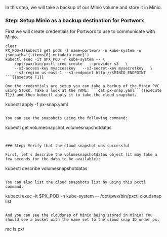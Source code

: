 In this step, we will take a backup of our Minio volume and store it in Minio.

### Step: Setup Minio as a backup destination for Portworx

First we will create credentials for Portworx to use to communicate with Minio.
```
clear
PX_POD=$(kubectl get pods -l name=portworx -n kube-system -o jsonpath='{.items[0].metadata.name}')
kubectl exec -it $PX_POD -n kube-system -- \
    /opt/pwx/bin/pxctl cred create   --provider s3   \
    --s3-access-key myaccesskey   --s3-secret-key mysecretkey   \
    --s3-region us-east-1 --s3-endpoint http://$MINIO_ENDPOINT
```{{execute T1}}

One the credentials are setup you can take a backup of the Minio PVC using STORK. Take a look at the YAML: ```cat px-snap.yaml```{{execute T1}} and then kubectl apply it to take the cloud snapshot.

```
kubectl apply -f px-snap.yaml
```{{execute T1}}

You can see the snapshots using the following command:
```
kubectl get volumesnapshot,volumesnapshotdatas
```{{execute T1}}


### Step: Verify that the cloud snapshot was successful

First, let's describe the volumesnapshotdatas object (it may take a few seconds for the data to be available):
```
kubectl describe volumesnapshotdatas
```{{execute T1}}

You can also list the cloud snapshots list by using this pxctl command:
```
kubectl exec -it $PX_POD -n kube-system -- /opt/pwx/bin/pxctl cloudsnap list
```{{execute T1}}

And you can see the cloudsnap of Minio being stored in Minio! You should see a bucket with the name set to the cloud snap ID under px:

```
mc ls px/
```{{execute T1}}
